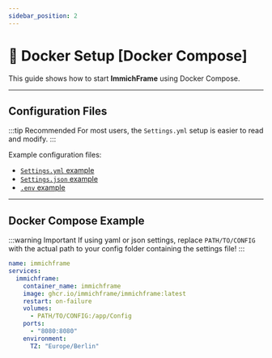 ```yaml
---
sidebar_position: 2
---
```


# 🐋 Docker Setup [Docker Compose]

This guide shows how to start **ImmichFrame** using Docker Compose.

---

## Configuration Files

:::tip Recommended
For most users, the `Settings.yml` setup is easier to read and modify.
:::

Example configuration files:

- [`Settings.yml` example][example-yaml]
- [`Settings.json` example][example-json]
- [`.env` example][example-env]

---

## Docker Compose Example

:::warning Important
If using yaml or json settings, replace `PATH/TO/CONFIG` with the actual path to your config folder containing the settings file!
:::

```yaml
name: immichframe
services:
  immichframe:
    container_name: immichframe
    image: ghcr.io/immichframe/immichframe:latest
    restart: on-failure
    volumes:
      - PATH/TO/CONFIG:/app/Config
    ports:
      - "8080:8080"
    environment:
      TZ: "Europe/Berlin"
```

[github-root]: https://github.com/immichframe/ImmichFrame/blob/main
[example-json]: https://github.com/immichframe/ImmichFrame/blob/main/docker/Settings.example.json
[example-yaml]: https://github.com/immichframe/ImmichFrame/blob/main/docker/Settings.example.yml
[example-env]: https://github.com/immichframe/ImmichFrame/blob/main/docker/example.env